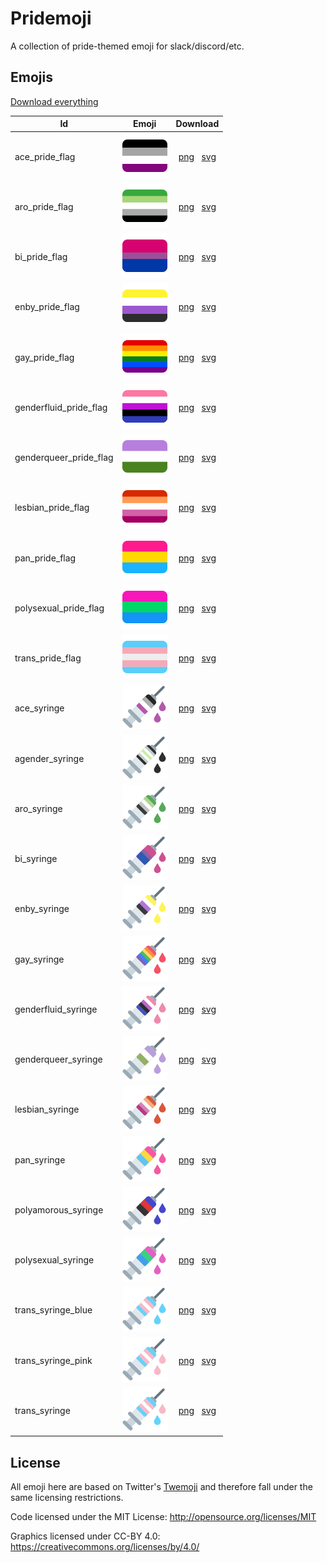 Pridemoji
=========

A collection of pride-themed emoji for slack/discord/etc.

## Emojis

[Download everything](https://github.com/tschrock/pridemoji/archive/refs/heads/main.zip)

| Id                     | Emoji                                                       |  Download  |
|------------------------|-------------------------------------------------------------|:----------:|
| ace_pride_flag         | ![ace_pride_flag](./svg/ace_pride_flag.svg)                 | [png](https://raw.githubusercontent.com/tschrock/pridemoji/main/png/ace_pride_flag.png) &nbsp; [svg](https://raw.githubusercontent.com/tschrock/pridemoji/main/svg/ace_pride_flag.svg) |
| aro_pride_flag         | ![aro_pride_flag](./svg/aro_pride_flag.svg)                 | [png](https://raw.githubusercontent.com/tschrock/pridemoji/main/png/aro_pride_flag.png) &nbsp; [svg](https://raw.githubusercontent.com/tschrock/pridemoji/main/svg/aro_pride_flag.svg) |
| bi_pride_flag          | ![bi_pride_flag](./svg/bi_pride_flag.svg)                   | [png](https://raw.githubusercontent.com/tschrock/pridemoji/main/png/bi_pride_flag.png) &nbsp; [svg](https://raw.githubusercontent.com/tschrock/pridemoji/main/svg/bi_pride_flag.svg) |
| enby_pride_flag        | ![enby_pride_flag](./svg/enby_pride_flag.svg)               | [png](https://raw.githubusercontent.com/tschrock/pridemoji/main/png/enby_pride_flag.png) &nbsp; [svg](https://raw.githubusercontent.com/tschrock/pridemoji/main/svg/enby_pride_flag.svg) |
| gay_pride_flag         | ![gay_pride_flag](./svg/gay_pride_flag.svg)                 | [png](https://raw.githubusercontent.com/tschrock/pridemoji/main/png/gay_pride_flag.png) &nbsp; [svg](https://raw.githubusercontent.com/tschrock/pridemoji/main/svg/gay_pride_flag.svg) |
| genderfluid_pride_flag | ![genderfluid_pride_flag](./svg/genderfluid_pride_flag.svg) | [png](https://raw.githubusercontent.com/tschrock/pridemoji/main/png/genderfluid_pride_flag.png) &nbsp; [svg](https://raw.githubusercontent.com/tschrock/pridemoji/main/svg/genderfluid_pride_flag.svg) |
| genderqueer_pride_flag | ![genderqueer_pride_flag](./svg/genderqueer_pride_flag.svg) | [png](https://raw.githubusercontent.com/tschrock/pridemoji/main/png/genderqueer_pride_flag.png) &nbsp; [svg](https://raw.githubusercontent.com/tschrock/pridemoji/main/svg/genderqueer_pride_flag.svg) |
| lesbian_pride_flag     | ![lesbian_pride_flag](./svg/lesbian_pride_flag.svg)         | [png](https://raw.githubusercontent.com/tschrock/pridemoji/main/png/lesbian_pride_flag.png) &nbsp; [svg](https://raw.githubusercontent.com/tschrock/pridemoji/main/svg/lesbian_pride_flag.svg) |
| pan_pride_flag         | ![pan_pride_flag](./svg/pan_pride_flag.svg)                 | [png](https://raw.githubusercontent.com/tschrock/pridemoji/main/png/pan_pride_flag.png) &nbsp; [svg](https://raw.githubusercontent.com/tschrock/pridemoji/main/svg/pan_pride_flag.svg) |
| polysexual_pride_flag  | ![poly_pride_flag](./svg/polysexual_pride_flag.svg)         | [png](https://raw.githubusercontent.com/tschrock/pridemoji/main/png/polysexual_pride_flag.png) &nbsp; [svg](https://raw.githubusercontent.com/tschrock/pridemoji/main/svg/polysexual_pride_flag.svg) |
| trans_pride_flag       | ![trans_pride_flag](./svg/trans_pride_flag.svg)             | [png](https://raw.githubusercontent.com/tschrock/pridemoji/main/png/trans_pride_flag.png) &nbsp; [svg](https://raw.githubusercontent.com/tschrock/pridemoji/main/svg/trans_pride_flag.svg) |
| ace_syringe            | ![ace_syringe](./svg/ace_syringe.svg)                       | [png](https://raw.githubusercontent.com/tschrock/pridemoji/main/png/ace_syringe.png) &nbsp; [svg](https://raw.githubusercontent.com/tschrock/pridemoji/main/svg/ace_syringe.svg) |
| agender_syringe        | ![agender_syringe](./svg/agender_syringe.svg)               | [png](https://raw.githubusercontent.com/tschrock/pridemoji/main/png/agender_syringe.png) &nbsp; [svg](https://raw.githubusercontent.com/tschrock/pridemoji/main/svg/agender_syringe.svg) |
| aro_syringe            | ![aro_syringe](./svg/aro_syringe.svg)                       | [png](https://raw.githubusercontent.com/tschrock/pridemoji/main/png/aro_syringe.png) &nbsp; [svg](https://raw.githubusercontent.com/tschrock/pridemoji/main/svg/aro_syringe.svg) |
| bi_syringe             | ![bi_syringe](./svg/bi_syringe.svg)                         | [png](https://raw.githubusercontent.com/tschrock/pridemoji/main/png/bi_syringe.png) &nbsp; [svg](https://raw.githubusercontent.com/tschrock/pridemoji/main/svg/bi_syringe.svg) |
| enby_syringe           | ![enby_syringe](./svg/enby_syringe.svg)                     | [png](https://raw.githubusercontent.com/tschrock/pridemoji/main/png/enby_syringe.png) &nbsp; [svg](https://raw.githubusercontent.com/tschrock/pridemoji/main/svg/enby_syringe.svg) |
| gay_syringe            | ![gay_syringe](./svg/gay_syringe.svg)                       | [png](https://raw.githubusercontent.com/tschrock/pridemoji/main/png/gay_syringe.png) &nbsp; [svg](https://raw.githubusercontent.com/tschrock/pridemoji/main/svg/gay_syringe.svg) |
| genderfluid_syringe    | ![genderfluid_syringe](./svg/genderfluid_syringe.svg)       | [png](https://raw.githubusercontent.com/tschrock/pridemoji/main/png/genderfluid_syringe.png) &nbsp; [svg](https://raw.githubusercontent.com/tschrock/pridemoji/main/svg/genderfluid_syringe.svg) |
| genderqueer_syringe    | ![genderqueer_syringe](./svg/genderqueer_syringe.svg)       | [png](https://raw.githubusercontent.com/tschrock/pridemoji/main/png/genderqueer_syringe.png) &nbsp; [svg](https://raw.githubusercontent.com/tschrock/pridemoji/main/svg/genderqueer_syringe.svg) |
| lesbian_syringe        | ![lesbian_syringe](./svg/lesbian_syringe.svg)               | [png](https://raw.githubusercontent.com/tschrock/pridemoji/main/png/lesbian_syringe.png) &nbsp; [svg](https://raw.githubusercontent.com/tschrock/pridemoji/main/svg/lesbian_syringe.svg) |
| pan_syringe            | ![pan_syringe](./svg/pan_syringe.svg)                       | [png](https://raw.githubusercontent.com/tschrock/pridemoji/main/png/pan_syringe.png) &nbsp; [svg](https://raw.githubusercontent.com/tschrock/pridemoji/main/svg/pan_syringe.svg) |
| polyamorous_syringe    | ![polyamorous_syringe](./svg/polyamorous_syringe.svg)       | [png](https://raw.githubusercontent.com/tschrock/pridemoji/main/png/polyamorous_syringe.png) &nbsp; [svg](https://raw.githubusercontent.com/tschrock/pridemoji/main/svg/polyamorous_syringe.svg) |
| polysexual_syringe     | ![polysexual_syringe](./svg/polysexual_syringe.svg)         | [png](https://raw.githubusercontent.com/tschrock/pridemoji/main/png/polysexual_syringe.png) &nbsp; [svg](https://raw.githubusercontent.com/tschrock/pridemoji/main/svg/polysexual_syringe.svg) |
| trans_syringe_blue     | ![trans_syringe_blue](./svg/trans_syringe_blue.svg)         | [png](https://raw.githubusercontent.com/tschrock/pridemoji/main/png/trans_syringe_blue.png) &nbsp; [svg](https://raw.githubusercontent.com/tschrock/pridemoji/main/svg/trans_syringe_blue.svg) |
| trans_syringe_pink     | ![trans_syringe_pink](./svg/trans_syringe_pink.svg)         | [png](https://raw.githubusercontent.com/tschrock/pridemoji/main/png/trans_syringe_pink.png) &nbsp; [svg](https://raw.githubusercontent.com/tschrock/pridemoji/main/svg/trans_syringe_pink.svg) |
| trans_syringe          | ![trans_syringe](./svg/trans_syringe.svg)                   | [png](https://raw.githubusercontent.com/tschrock/pridemoji/main/png/trans_syringe.png) &nbsp; [svg](https://raw.githubusercontent.com/tschrock/pridemoji/main/svg/trans_syringe.svg) |

## License

All emoji here are based on Twitter's [Twemoji](https://twemoji.twitter.com/) and therefore fall under the same licensing restrictions.

Code licensed under the MIT License: http://opensource.org/licenses/MIT

Graphics licensed under CC-BY 4.0: https://creativecommons.org/licenses/by/4.0/
